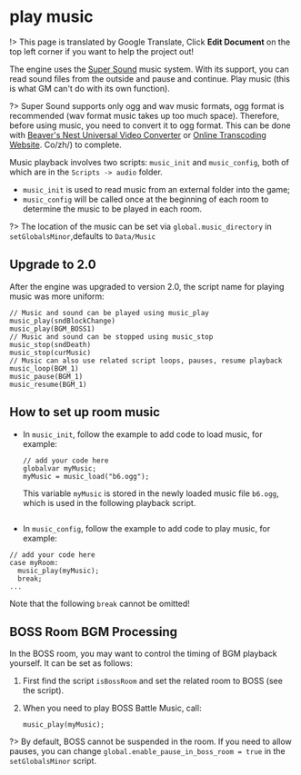 # play music

!> This page is translated by Google Translate, Click **Edit Document** on the top left corner if you want to help the project out!

The engine uses the [Super Sound](http://gmc.yoyogames.com/index.php?showtopic=120034) music system. With its support, you can read sound files from the outside and pause and continue. Play music (this is what GM can't do with its own function).

?> Super Sound supports only ogg and wav music formats, ogg format is recommended (wav format music takes up too much space). Therefore, before using music, you need to convert it to ogg format. This can be done with [Beaver's Nest Universal Video Converter](http://www.leawo.cn) or [Online Transcoding Website](https://convertio.com). Co/zh/) to complete.

Music playback involves two scripts: `music_init` and `music_config`, both of which are in the `Scripts -> audio` folder.

- `music_init` is used to read music from an external folder into the game;
- `music_config` will be called once at the beginning of each room to determine the music to be played in each room.

?> The location of the music can be set via `global.music_directory` in `setGlobalsMinor`, ​​defaults to `Data/Music`

## Upgrade to 2.0

After the engine was upgraded to version 2.0, the script name for playing music was more uniform:

```gml
// Music and sound can be played using music_play
music_play(sndBlockChange)
music_play(BGM_BOSS1)
// Music and sound can be stopped using music_stop
music_stop(sndDeath)
music_stop(curMusic)
// Music can also use related script loops, pauses, resume playback
music_loop(BGM_1)
music_pause(BGM_1)
music_resume(BGM_1)
```

## How to set up room music

- In `music_init`, follow the example to add code to load music, for example:

  ```gml
  // add your code here
  globalvar myMusic;
  myMusic = music_load("b6.ogg");
  ```

  This variable `myMusic` is stored in the newly loaded music file `b6.ogg`, which is used in the following playback script.

  ```

  ```

- In `music_config`, follow the example to add code to play music, for example:

```gml
// add your code here
case myRoom:
  music_play(myMusic);
  break;
...
```

Note that the following `break` cannot be omitted!

## BOSS Room BGM Processing

In the BOSS room, you may want to control the timing of BGM playback yourself. It can be set as follows:

1.  First find the script `isBossRoom` and set the related room to BOSS (see the script).

2.  When you need to play BOSS Battle Music, call:

    ```gml
    music_play(myMusic);
    ```

?> By default, BOSS cannot be suspended in the room. If you need to allow pauses, you can change `global.enable_pause_in_boss_room = true` in the `setGlobalsMinor` script.
